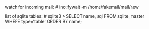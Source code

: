 watch for incoming mail:
    # inotifywait -m /home/fakemail/mail/new

list of sqlite tables:
    # sqlite3
    > SELECT name, sql FROM sqlite_master WHERE type='table' ORDER BY name;

